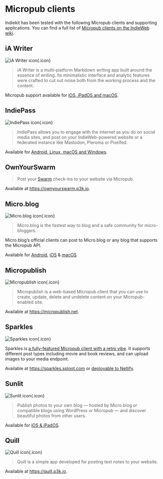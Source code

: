 # Micropub clients

Indiekit has been tested with the following Micropub clients and supporting applications. You can find a full list of [Micropub clients on the IndieWeb wiki](https://indieweb.org/Micropub/Clients).

## iA Writer

![iA Writer icon](/clients/ia-writer.png){.icon}

> iA Writer is a multi-platform Markdown writing app built around the essence of writing. Its minimalistic interface and analytic features were crafted to cut out noise both from the working process and the content.

Micropub support available for [iOS, iPadOS and macOS](https://ia.net/downloads).

## IndiePass

![IndiePass icon](/clients/indiepass.png){.icon}

> IndiePass allows you to engage with the internet as you do on social media sites, and post on your IndieWeb-powered website or a federated instance like Mastodon, Pleroma or Pixelfed.

Available for [Android, Linux, macOS and Windows](https://indiepass.app).

## OwnYourSwarm

> Post your [Swarm](https://www.swarmapp.com) check-ins to your website via Micropub.

Available at <https://ownyourswarm.p3k.io>.

## Micro.blog

![Micro.blog icon](/clients/micro-blog.png){.icon}

> Micro.blog is the fastest way to blog and a safe community for micro-bloggers.

Micro.blog’s official clients can post to Micro.blog or any blog that supports the Micropub API.

Available for [Android](https://play.google.com/store/apps/details?id=blog.micro.android), [iOS](https://apps.apple.com/gb/app/micro-blog/id1253201335) & [macOS](https://help.micro.blog/t/micro-blog-for-mac/45).

## Micropublish

![Micropublish icon](/clients/micropublish.png){.icon}

> Micropublish is a web-based Micropub client that you can use to create, update, delete and undelete content on your Micropub-enabled site.

Available at <https://micropublish.net>.

## Sparkles

![Sparkles icon](/clients/sparkles.png){.icon}

Sparkles is [a fully-featured Micropub client with a retro vibe](https://www.benji.dog/articles/sparkles/). It supports different post types including movie and book reviews, and can upload images to your media endpoint.

Available at <https://sparkles.sploot.com> or [deployable to Netlify](https://github.com/benjifs/sparkles).

## Sunlit

![Sunlit icon](/clients/sunlit.png){.icon}

> Publish photos to your own blog — hosted by Micro.blog or compatible blogs using WordPress or Micropub — and discover beautiful photos from other users.

Available for [iOS & iPadOS](https://itunes.apple.com/gb/app/sunlit/id1334727769).

## Quill

![Quill icon](/clients/quill.png){.icon}

> Quill is a simple app developed for posting text notes to your website.

Available at <https://quill.p3k.io>.
